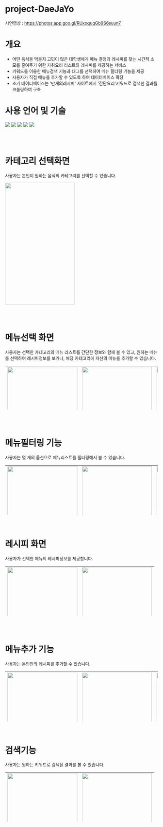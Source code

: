 # project-DaeJaYo
시연영상 : https://photos.app.goo.gl/RUxoquqGb9S6suun7

# 개요
- 어떤 음식을 먹을지 고민이 많은 대학생에게 메뉴 결정과 레시피를 찾는 시간적 소모를 줄여주기 위한 자취요리
 리스트와 레시피를 제공하는 서비스
- 키워드를 이용한 메뉴검색 기능과 태그를 선택하여 메뉴 필터링 기능을 제공
- 사용자가 직접 메뉴를 추가할 수 있도록 하여 데이터베이스 확장
- 초기 데이터베이스는 '만개의레시피' 사이트에서 '간단요리'키워드로 검색한 결과를 크롤링하여 구축

# 사용 언어 및 기술
  <h><img src="https://img.shields.io/badge/Android-3DDC84?style=flat-square&logo=Android&logoColor=white"/>
   <img src="https://img.shields.io/badge/AndroidStudio-3DDC84?style=flat-square&logo=AndroidStudio&logoColor=white"/>
  <img src="https://img.shields.io/badge/Java-7F52FF?style=flat-square&logo=Java&logoColor=white"/>
  <img src="https://img.shields.io/badge/Python-00599C?style=flat-square&logo=Python&logoColor=white"/>
  <img src="https://img.shields.io/badge/Firebase-FFCA28?style=flat-square&logo=firebase&logoColor=white"/>

<br></br>
# 카테고리 선택화면
사용자는 본인이 원하는 음식의 카테고리를 선택할 수 있습니다.
<p></p>
<img src="https://user-images.githubusercontent.com/82700895/170924944-ab465ca5-bb7b-433d-9551-92655cbe7c60.png"  width="230" height="400"/>

<br></br>


# 메뉴선택 화면
<div style="width: 100%; height: 200px; overflow: hidden">
  사용자는 선택한 카테고리의 메뉴 리스트를 간단한 정보와 함께 볼 수 있고, 원하는 메뉴를 선택하여 레시피정보를 보거나, 해당 카테고리에 자신의 메뉴를 추가할 수 있습니다.
  <p></p>
  <table>
		<tr>
			<td>
				<img
					src="https://user-images.githubusercontent.com/82700895/170926266-2eb9a7d3-1ced-46c8-b123-dad7e1ca166f.png"
					width="230"
				/>
			</td>
			<td>
				<img
					src="https://user-images.githubusercontent.com/82700895/170926493-1c755725-66e1-4c4c-b7e0-e9ada6304041.png"
					width="230"
				/>
			</td>
      <td>
				<img
					src="https://user-images.githubusercontent.com/82700895/170933395-ff538f9d-563b-4dc7-8716-941581cdec8a.png"
					width="230"
				/>
			</td>
		</tr>
	</table>

</div>

<br></br>

# 메뉴필터링 기능
<div style="width: 100%; height: 200px; overflow: hidden">
  사용자는 몇 개의 옵션으로 메뉴리스트를 필터링해서 볼 수 있습니다.
  <p></p>
  <table>
		<tr>
			<td>
				<img
					src="https://user-images.githubusercontent.com/82700895/170934073-134e59b8-758f-4368-9c73-b89d61506a5f.png"
					width="230"
				/>
			</td>
			<td>
				<img
					src="https://user-images.githubusercontent.com/82700895/170934152-c3a09fe0-dece-46eb-bf5c-17a8ce71ed83.png"
					width="230"
				/>
			</td>
      <td>
				<img
					src="https://user-images.githubusercontent.com/82700895/170933395-ff538f9d-563b-4dc7-8716-941581cdec8a.png"
					width="230"
				/>
			</td>
		</tr>
	</table>

</div>
<br></br>



# 레시피 화면
<div style="width: 100%; height: 200px; overflow: hidden">
  사용자가 선택한 메뉴의 레시피정보를 제공합니다.
  <p></p>
	<table>
		<tr>
			<td>
				<img
					src="https://user-images.githubusercontent.com/82700895/170928302-f6b3846d-10d8-477e-a578-72d319fb76e0.png"
					width="230"
				/>
			</td>
			<td>
				<img
					src="https://user-images.githubusercontent.com/82700895/170929831-7600a61d-c24e-4c42-a969-868b4f91f27d.png"
					width="230"
				/>
			</td>
		</tr>
	</table>
</div>

<br></br>
# 메뉴추가 기능
<div style="width: 100%; height: 200px; overflow: hidden">
  사용자는 본인만의 레시피를 추가할 수 있습니다.
  <p></p>
	<table>
    <tr>
      <td>
				<img
					src="https://user-images.githubusercontent.com/82700895/170930465-f69a7647-e95d-4888-9c83-cafc1d6f4658.png"
					width="230"
				/>
			</td>
      <td>
				<img
					src="https://user-images.githubusercontent.com/82700895/170931420-7b34a0ec-5faa-4aee-8019-19eac32b08b3.png"
					width="230"
				/>
			</td>
      <td>
				<img
					src="https://user-images.githubusercontent.com/82700895/170931498-96fc9712-cf16-481b-bc3a-74d585a43e3a.png"
					width="230"
				/>
			</td>
      <td>
				<img
					src="https://user-images.githubusercontent.com/82700895/170931818-d993258f-9241-44bd-9cd9-512b9df2d89b.png"
					width="230"
				/>
			</td>
    </tr>
		<tr>
      <td>
				<img
					src="https://user-images.githubusercontent.com/82700895/170930649-9280d442-b29a-42f8-bf23-f35903465794.png"
					width="230"
				/>
			</td>
      <td>
				<img
					src="https://user-images.githubusercontent.com/82700895/170930787-cbd07d9e-bb10-40eb-b267-c441ed668212.png"
					width="230"
				/>
			</td>
      <td>
				<img
					src="https://user-images.githubusercontent.com/82700895/170931013-4348ddc8-c5c4-484f-a759-533ef0ea968a.png"
					width="230"
				/>
			</td>
      <td>
				<img
					src="https://user-images.githubusercontent.com/82700895/170931138-d1a129fd-d22e-47c1-beb7-f9096046b63e.png"
					width="230"
				/>
			</td>
		</tr>
	</table>
</div>
<br></br>

# 검색기능
<div style="width: 100%; height: 200px; overflow: hidden">
  사용자는 원하는 키워드로 검색된 결과를 볼 수 있습니다.
  <p></p>
	<table>
    <tr>
      <td>
				<img
					src="https://user-images.githubusercontent.com/82700895/170932834-3b2ac373-9f4c-4fd8-b7b7-a26bd030c565.png"
					width="230"
				/>
			</td>
      <td>
				<img
					src="https://user-images.githubusercontent.com/82700895/170932616-ab165d3f-229d-4d51-b0e9-b16c4fce9044.png"
					width="230"
				/>
			</td>
    </tr>
	</table>
</div>
<br></br>


